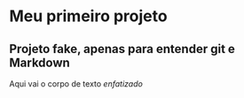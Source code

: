 # Meu primeiro projeto

## Projeto fake, apenas para entender git e Markdown

Aqui vai o corpo de texto *enfatizado*